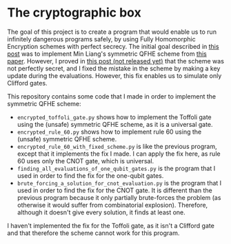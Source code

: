 # The cryptographic box
The goal of this project is to create a program that would enable us to run infinitely dangerous programs safely, by using Fully Homomorphic Encryption schemes with perfect secrecy. The initial goal described in [this post](https://www.lesswrong.com/posts/TK8ptSJGvAqj2HaRr/) was to implement Min Liang's symmetric QFHE scheme from [this paper](https://arxiv.org/abs/1304.5087v4). However, I proved in [this post (not released yet)]() that the scheme was not perfectly secret, and I fixed the mistake in the scheme by making a key update during the evaluations. However, this fix enables us to simulate only Clifford gates.

This repository contains some code that I made in order to implement the symmetric QFHE scheme:
- `encrypted_toffoli_gate.py` shows how to implement the Toffoli gate using the (unsafe) symmetric QFHE scheme, as it is a universal gate.
- `encrypted_rule_60.py` shows how to implement rule 60 using the (unsafe) symmetric QFHE scheme.
- `encrypted_rule_60_with_fixed_scheme.py` is like the previous program, except that it implements the fix I made. I can apply the fix here, as rule 60 uses only the CNOT gate, which is universal.
- `finding_all_evaluations_of_one_qubit_gates.py` is the program that I used in order to find the fix for the one-qubit gates.
- `brute_forcing_a_solution_for_cnot_evaluation.py` is the program that I used in order to find the fix for the CNOT gate. It is different than the previous program because it only partially brute-forces the problem (as otherwise it would suffer from combinatorial explosion). Therefore, although it doesn't give every solution, it finds at least one.

I haven't implemented the fix for the Toffoli gate, as it isn't a Clifford gate and that therefore the scheme cannot work for this program.
